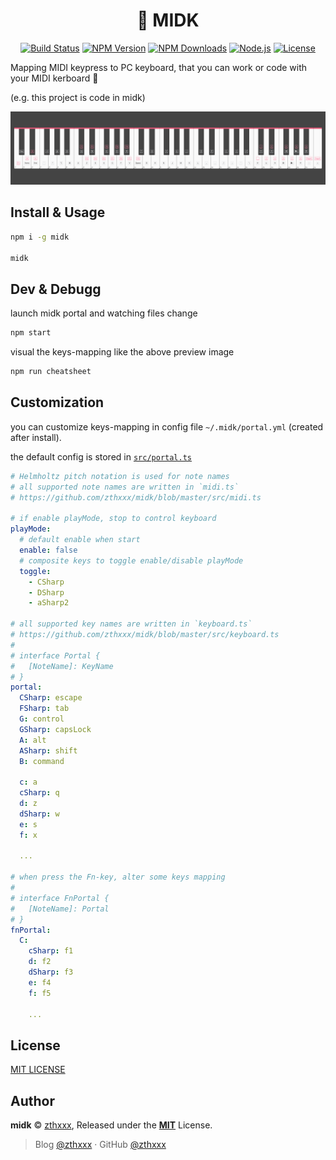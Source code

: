 <h1 align="center">🎹 MIDK </h1>

<p align="center">
  <a href="https://travis-ci.org/zthxxx/midk" target="_blank" rel="noopener noreferrer"><img src="https://travis-ci.org/zthxxx/midk.svg" alt="Build Status" /></a>
  <a href="https://www.npmjs.com/package/midk" target="_blank" rel="noopener noreferrer"><img src="https://badgen.net/npm/v/midk" alt="NPM Version" /></a>
  <a href="https://www.npmjs.com/package/midk" target="_blank" rel="noopener noreferrer"><img src="https://badgen.net/npm/dt/midk" alt="NPM Downloads" /></a>
  <a href="https://nodejs.org/" target="_blank" rel="noopener noreferrer"><img src="https://badgen.net/npm/node/midk" alt="Node.js" /></a>
  <a href="https://github.com/zthxxx/midk/blob/master/LICENSE" target="_blank" rel="noopener noreferrer"><img src="https://badgen.net/github/license/zthxxx/midk" alt="License" /></a>
</p>


Mapping MIDI keypress to PC keyboard, that you can work or code with your MIDI kerboard 🎉

(e.g. this project is code in midk)

![midk-portal](./images/midk-portal-2580x600.png)


## Install & Usage

```bash
npm i -g midk

midk
```

## Dev & Debugg

launch midk portal and watching files change

```bash
npm start
```

visual the keys-mapping like the above preview image 

```bash
npm run cheatsheet
```

## Customization

you can customize keys-mapping in config file `~/.midk/portal.yml` (created after install).

the default config is stored in [`src/portal.ts`](./src/portal.ts)

```yaml
# Helmholtz pitch notation is used for note names
# all supported note names are written in `midi.ts`
# https://github.com/zthxxx/midk/blob/master/src/midi.ts

# if enable playMode, stop to control keyboard
playMode:
  # default enable when start
  enable: false
  # composite keys to toggle enable/disable playMode
  toggle:
    - CSharp
    - DSharp
    - aSharp2

# all supported key names are written in `keyboard.ts`
# https://github.com/zthxxx/midk/blob/master/src/keyboard.ts
#
# interface Portal {
#   [NoteName]: KeyName
# }
portal:
  CSharp: escape
  FSharp: tab
  G: control
  GSharp: capsLock
  A: alt
  ASharp: shift
  B: command

  c: a
  cSharp: q
  d: z
  dSharp: w
  e: s
  f: x

  ...

# when press the Fn-key, alter some keys mapping
#
# interface FnPortal {
#   [NoteName]: Portal
# }
fnPortal:
  C:
    cSharp: f1
    d: f2
    dSharp: f3
    e: f4
    f: f5

    ...
```

## License

[MIT LICENSE](./LICENSE)


## Author

**midk** © [zthxxx](https://github.com/zthxxx), Released under the **[MIT](./LICENSE)** License.<br>

> Blog [@zthxxx](https://blog.zthxxx.me) · GitHub [@zthxxx](https://github.com/zthxxx)
